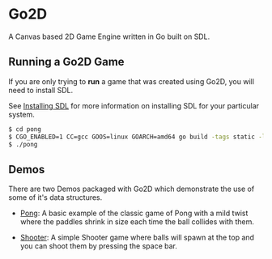 # Go2D

A Canvas based 2D Game Engine written in Go built on SDL.

## Running a Go2D Game

If you are only trying to **run** a game that was created using Go2D, you will need to install SDL.

See [Installing SDL](./docs/sdl.md) for more information on installing SDL for your particular system.

```sh
$ cd pong
$ CGO_ENABLED=1 CC=gcc GOOS=linux GOARCH=amd64 go build -tags static -ldflags "-s -w" pong.go
$ ./pong
```

## Demos

There are two Demos packaged with Go2D which demonstrate the use of some of it's data structures.

* [Pong](./pong): A basic example of the classic game of Pong with a mild twist where the paddles shrink in size each time the ball collides with them.

* [Shooter](./shooter): A simple Shooter game where balls will spawn at the top and you can shoot them by pressing the space bar.


